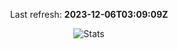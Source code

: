 <p align="center">
  Last refresh:
  <b>2023-12-06T03:09:09Z</b>
</p>
<p align="center">
  <img alt="Stats" src="https://github-readme-stats.vercel.app/api?username=Joren-vanGoethem&show_icons=true&title_color=fff&icon_color=ffff00&text_color=ccc&bg_color=222">
</p>

